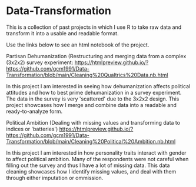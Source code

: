 # Data-Transformation
This is a collection of past projects in which I use R to take raw data and transform it into a usable and readable format.

Use the links below to see an html notebook of the project.


Partisan Dehumanization (Restructuring and merging data from a complex (3x2x2) survey experiment:
https://htmlpreview.github.io/?https://github.com/gcm1991/Data-Transformation/blob/main/Cleaning%20Qualtrics%20Data.nb.html

In this project I am interested in seeing how dehumanization affects political attitudes and how to best prime dehumanization in a survey experiment. The data in the survey is very 'scattered' due to the 3x2x2 design. This project showcases how I merge and combine data into a readable and ready-to-analyze form.



Political Ambition (Dealing with missing values and transforming data to indices or 'batteries')
https://htmlpreview.github.io/?https://github.com/gcm1991/Data-Transformation/blob/main/Cleaning%20Political%20Ambition.nb.html

In this project I am interested in how personality traits interact with gender to affect political ambition. Many of the respondents were not careful when filling out the survey and thus I have a lot of missing data. This data cleaning showcases how I identify missing values, and deal with them through either imputation or ommission. 
